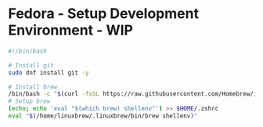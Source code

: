 # Fedora - Setup Development Environment - WIP

```bash
#!/bin/bash

# Install git
sudo dnf install git -y

# Install brew
/bin/bash -c "$(curl -fsSL https://raw.githubusercontent.com/Homebrew/install/HEAD/install.sh)"
# Setup brew
(echo; echo 'eval "$(which brew) shellenv"') >> $HOME/.zshrc
eval "$(/home/linuxbrew/.linuxbrew/bin/brew shellenv)"

```
